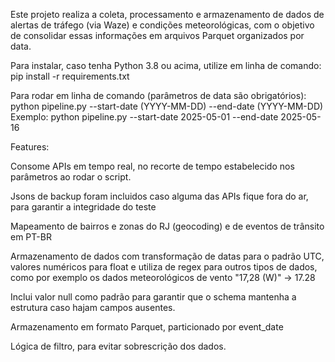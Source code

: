 Este projeto realiza a coleta, processamento e armazenamento de dados de alertas de tráfego (via Waze) e condições meteorológicas, com o objetivo de consolidar essas informações em arquivos Parquet organizados por data.

Para instalar, caso tenha Python 3.8 ou acima, utilize em linha de comando:
pip install -r requirements.txt

Para rodar em linha de comando (parâmetros de data são obrigatórios):
python pipeline.py --start-date (YYYY-MM-DD) --end-date (YYYY-MM-DD) 
	Exemplo:
	python pipeline.py  --start-date 2025-05-01 --end-date 2025-05-16

Features:

Consome APIs em tempo real, no recorte de tempo estabelecido nos parâmetros ao rodar o script.

Jsons de backup foram incluidos caso alguma das APIs fique fora do ar, para garantir a integridade do teste

Mapeamento de bairros e zonas do RJ (geocoding) e de eventos de trânsito em PT-BR

Armazenamento de dados com transformação de datas para o padrão UTC, valores numéricos para float e utiliza de regex para outros tipos de dados, como por exemplo os dados meteorológicos de vento "17,28 (W)" -> 17.28

Inclui valor null como padrão para garantir que o schema mantenha a estrutura caso hajam campos ausentes.

Armazenamento em formato Parquet, particionado por event_date

Lógica de filtro, para evitar sobrescrição dos dados.
